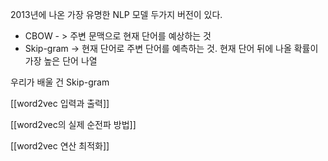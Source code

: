 2013년에 나온 가장 유명한 NLP 모델
두가지 버전이 있다.
- CBOW - > 주변 문맥으로 현재 단어를 예상하는 것
- Skip-gram -> 현재 단어로 주변 단어를 예측하는 것. 현재 단어 뒤에 나올 확률이 가장 높은 단어 나열

우리가 배울 건 Skip-gram

[[word2vec 입력과 출력]]

[[word2vec의 실제 순전파 방법]]

[[word2vec 연산 최적화]]
